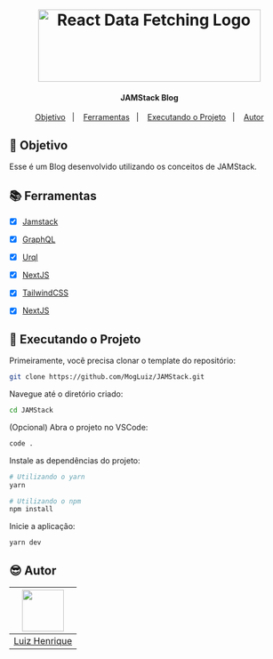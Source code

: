 <h1 align="center">
    <img alt="React Data Fetching Logo" width="400" height="130" src="https://user-images.githubusercontent.com/58401291/155036710-2f59b914-903b-45f7-94f5-b48c0bf96708.png" />
    <br>
</h1>


<h4 align="center">
JAMStack Blog
</h4>


<p align="center">
   <a href="#dart-objetivo">Objetivo</a>&nbsp;&nbsp;&nbsp;|&nbsp;&nbsp;&nbsp;
  <a href="#books-ferramentas">Ferramentas</a>&nbsp;&nbsp;&nbsp;|&nbsp;&nbsp;&nbsp;
  <a href="#rocket-executando-o-projeto">Executando o Projeto</a>&nbsp;&nbsp;&nbsp;|&nbsp;&nbsp;&nbsp;
  <a href="#sunglasses-autor">Autor</a>
</p>



## :dart: Objetivo

<p>
   Esse é um Blog desenvolvido utilizando os conceitos de JAMStack.
</p>


## :books: Ferramentas

-   [x] [Jamstack](https://jamstack.org/)
-   [x] [GraphQL](https://graphql.org/)
-   [x] [Urql](https://formidable.com/open-source/urql/)
-   [x] [NextJS](https://nextjs.org/)
-   [x] [TailwindCSS](https://tailwindcss.com/)
-   [x] [NextJS](https://nextjs.org/)



## :rocket: Executando o Projeto

Primeiramente, você precisa clonar o template do repositório:

```sh
git clone https://github.com/MogLuiz/JAMStack.git
```

Navegue até o diretório criado:

```sh
cd JAMStack
```

(Opcional) Abra o projeto no VSCode:

```sh
code .
```

Instale as dependências do projeto:

```sh
# Utilizando o yarn
yarn

# Utilizando o npm
npm install
```

Inicie a aplicação:

```sh
yarn dev
```

## :sunglasses: Autor

| [<img src="https://avatars.githubusercontent.com/u/58401291?v=4" width="75px;"/>][1] |
| :-------------------------------------------------------------------: |
|                         [Luiz Henrique][1]                          |

[1]: https://github.com/MogLuiz


